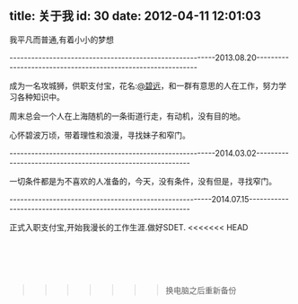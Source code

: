 title: 关于我
id: 30
date: 2012-04-11 12:01:03
---

我平凡而普通,有着小小的梦想

---------------------------------------------------------2013.08.20-------------------------------------------------------------

成为一名攻城狮，供职支付宝，花名:[@碧远](http://weibo.com/whereisdoor)，和一群有意思的人在工作，努力学习各种知识中。

周末总会一个人在上海随机的一条街道行走，有动机，没有目的地。

心怀碧波万顷，带着理性和浪漫，寻找妹子和窄门。

---------------------------------------------------------2014.03.02-----------------------------------------------------------

一切条件都是为不喜欢的人准备的，今天，没有条件，没有但是，寻找窄门。

--------------------------------------------------------2014.07.15-------------------------------------------------------------

正式入职支付宝,开始我漫长的工作生涯.做好SDET.
<<<<<<< HEAD

&nbsp;
=======
>>>>>>> 换电脑之后重新备份
